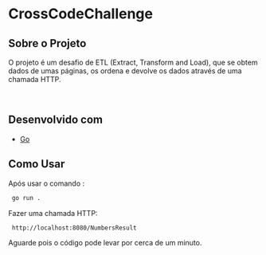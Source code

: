 # CrossCodeChallenge

<!-- ABOUT THE PROJECT -->
## Sobre o Projeto
<p>O projeto é um desafio de ETL (Extract, Transform and Load), que se obtem dados de umas páginas, os ordena e devolve os dados através de uma chamada HTTP.</p></br>


## Desenvolvido com

* [Go](https://go.dev//)


<!-- GETTING STARTED -->
## Como Usar

Após usar o comando : 
 ```sh
  go run .
  ```
Fazer uma chamada HTTP:
 ```sh
  http://localhost:8080/NumbersResult
  ```

Aguarde pois o código pode levar por cerca de um minuto.
